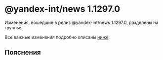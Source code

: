 # @yandex-int/news 1.1297.0

<!-- ЧЕЛОВЕЧЕСКОЕ ВСТУПЛЕНИЕ -->

Изменения, вошедшие в релиз @yandex-int/news 1.1297.0, разделены на группы:

Все важные изменения подробно описаны [ниже](#Пояснения).

## Пояснения

